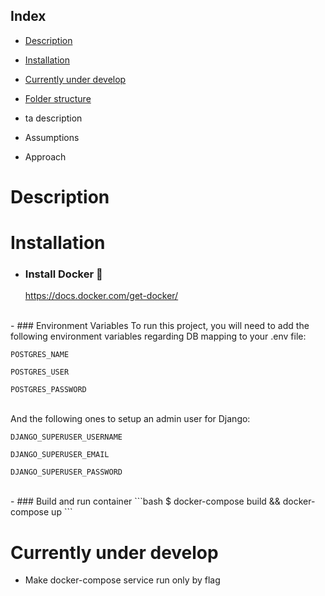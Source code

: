 ## Index
- [Description](#Description)
- [Installation](#Installation)
- [Currently under develop](#Currently-under-develop)
- [Folder structure](#Folder-structure)

- ta description
- Assumptions
- Approach


# Description
# Installation
- ### Install Docker :whale:
  https://docs.docker.com/get-docker/
<br/>
- ### Environment Variables
  To run this project, you will need to add the following environment variables regarding DB mapping to your .env file:

  `POSTGRES_NAME`

  `POSTGRES_USER`

  `POSTGRES_PASSWORD`

  <br/>And the following ones to setup an admin user for Django:

  `DJANGO_SUPERUSER_USERNAME`

  `DJANGO_SUPERUSER_EMAIL`

  `DJANGO_SUPERUSER_PASSWORD`

<br/>
- ### Build and run container
  ```bash
  $ docker-compose build && docker-compose up
  ```

# Currently under develop

- Make docker-compose service <superuser> run only by flag